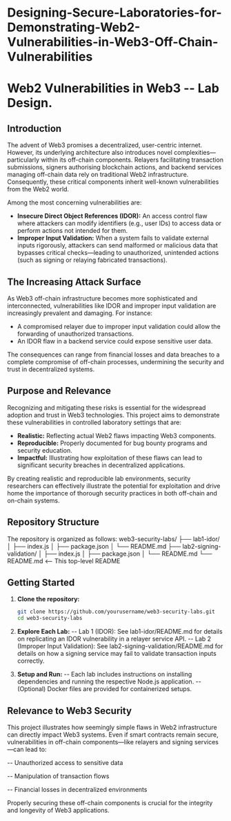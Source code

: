 # Designing-Secure-Laboratories-for-Demonstrating-Web2-Vulnerabilities-in-Web3-Off-Chain-Vulnerabilities

# Web2 Vulnerabilities in Web3 -- Lab Design.

## Introduction
The advent of Web3 promises a decentralized, user-centric internet. However, its underlying architecture also introduces novel complexities—particularly within its off-chain components. Relayers facilitating transaction submissions, signers authorising blockchain actions, and backend services managing off-chain data rely on traditional Web2 infrastructure. Consequently, these critical components inherit well-known vulnerabilities from the Web2 world.

Among the most concerning vulnerabilities are:

- **Insecure Direct Object References (IDOR):** An access control flaw where attackers can modify identifiers (e.g., user IDs) to access data or perform actions not intended for them.
- **Improper Input Validation:** When a system fails to validate external inputs rigorously, attackers can send malformed or malicious data that bypasses critical checks—leading to unauthorized, unintended actions (such as signing or relaying fabricated transactions).

## The Increasing Attack Surface

As Web3 off-chain infrastructure becomes more sophisticated and interconnected, vulnerabilities like IDOR and improper input validation are increasingly prevalent and damaging. For instance:
- A compromised relayer due to improper input validation could allow the forwarding of unauthorized transactions.
- An IDOR flaw in a backend service could expose sensitive user data.

The consequences can range from financial losses and data breaches to a complete compromise of off-chain processes, undermining the security and trust in decentralized systems.

## Purpose and Relevance

Recognizing and mitigating these risks is essential for the widespread adoption and trust in Web3 technologies. This project aims to demonstrate these vulnerabilities in controlled laboratory settings that are:
- **Realistic:** Reflecting actual Web2 flaws impacting Web3 components.
- **Reproducible:** Properly documented for bug bounty programs and security education.
- **Impactful:** Illustrating how exploitation of these flaws can lead to significant security breaches in decentralized applications.

By creating realistic and reproducible lab environments, security researchers can effectively illustrate the potential for exploitation and drive home the importance of thorough security practices in both off-chain and on-chain systems.

## Repository Structure

The repository is organized as follows:
web3-security-labs/
├── lab1-idor/
│   ├── index.js
│   ├── package.json
│   └── README.md
├── lab2-signing-validation/
│   ├── index.js
│   ├── package.json
│   └── README.md
└── README.md  <-- This top-level README


## Getting Started

1. **Clone the repository:**
   ```bash
   git clone https://github.com/yourusername/web3-security-labs.git
   cd web3-security-labs
   
2. **Explore Each Lab:**
   -- Lab 1 (IDOR): See lab1-idor/README.md for details on replicating an IDOR vulnerability in a relayer service API.
   -- Lab 2 (Improper Input Validation): See lab2-signing-validation/README.md for details on how a signing service may fail       to validate transaction inputs correctly.

3. **Setup and Run:**
   -- Each lab includes instructions on installing dependencies and running the respective Node.js application.
   -- (Optional) Docker files are provided for containerized setups.

## Relevance to Web3 Security
This project illustrates how seemingly simple flaws in Web2 infrastructure can directly impact Web3 systems. Even if smart contracts remain secure, vulnerabilities in off-chain components—like relayers and signing services—can lead to:

  -- Unauthorized access to sensitive data
    
  -- Manipulation of transaction flows

  -- Financial losses in decentralized environments

Properly securing these off-chain components is crucial for the integrity and longevity of Web3 applications.


